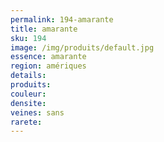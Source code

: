 ```yaml
---
permalink: 194-amarante
title: amarante
sku: 194
image: /img/produits/default.jpg
essence: amarante
region: amériques
details: 
produits: 
couleur: 
densite: 
veines: sans
rarete: 
---
```

